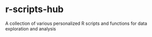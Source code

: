 # r-scripts-hub
A collection of various personalized R scripts and functions for data exploration and analysis
